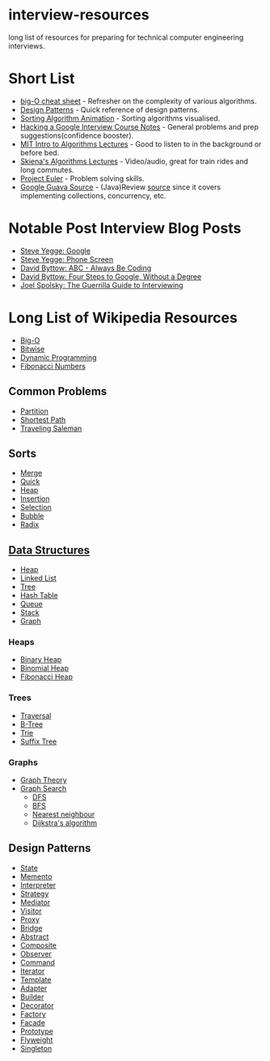 interview-resources
===================

long list of resources for preparing for technical computer engineering interviews. 

# Short List
* [big-O cheat sheet](http://bigocheatsheet.com/#data-structures) - Refresher on the complexity of various algorithms.
* [Design Patterns](http://viralpatel.net/blogs/download/design-pattern-scard.pdf) - Quick reference of design patterns.
* [Sorting Algorithm Animation](http://www.sorting-algorithms.com/) - Sorting algorithms visualised.
* [Hacking a Google Interview Course Notes](http://courses.csail.mit.edu/iap/interview/materials.php) - General problems and prep suggestions(confidence booster).
* [MIT Intro to Algorithms Lectures](http://ocw.mit.edu/courses/electrical-engineering-and-computer-science/6-046j-introduction-to-algorithms-sma-5503-fall-2005/video-lectures/) - Good to listen to in the background or before bed.
* [Skiena's Algorithms Lectures](http://www.cs.sunysb.edu/~algorith/video-lectures/) - Video/audio, great for train rides and long commutes.
* [Project Euler](http://projecteuler.net) - Problem solving skills.
* [Google Guava Source](https://code.google.com/p/guava-libraries/) - (Java)Review [source](https://code.google.com/p/guava-libraries/source/browse/) since it covers implementing collections, concurrency, etc.


# Notable Post Interview Blog Posts
* [Steve Yegge: Google](http://steve-yegge.blogspot.com/2008/03/get-that-job-at-google.html)
* [Steve Yegge: Phone Screen](https://sites.google.com/site/steveyegge2/five-essential-phone-screen-questions)
* [David Byttow: ABC - Always Be Coding](https://medium.com/tech-talk/d5f8051afce2)
* [David Byttow: Four Steps to Google, Without a Degree](https://medium.com/this-happened-to-me/8f381aa6bd5e)
* [Joel Spolsky: The Guerrilla Guide to Interviewing](http://www.joelonsoftware.com/articles/GuerrillaInterviewing3.html)

# Long List of Wikipedia Resources
* [Big-O](http://en.wikipedia.org/wiki/Big_O_notation)
* [Bitwise](http://en.wikipedia.org/wiki/Bitwise_operation)
* [Dynamic Programming](http://en.wikipedia.org/wiki/Dynamic_programming)
* [Fibonacci Numbers](http://en.wikipedia.org/wiki/Fibonacci_numbers)


## Common Problems
* [Partition](http://en.wikipedia.org/wiki/Partition_problem)
* [Shortest Path](http://en.wikipedia.org/wiki/Shortest_path_problem)
* [Traveling Saleman](http://en.wikipedia.org/wiki/Travelling_salesman_problem#As_a_graph_problem)


## Sorts
* [Merge](http://en.wikipedia.org/wiki/Merge_sort)
* [Quick](http://en.wikipedia.org/wiki/Quick_sort)
* [Heap](http://en.wikipedia.org/wiki/Heapsort)
* [Insertion](http://en.wikipedia.org/wiki/Insertion_sort)
* [Selection](http://en.wikipedia.org/wiki/Selection_sort)
* [Bubble](http://en.wikipedia.org/wiki/Bubble_sort)
* [Radix](http://en.wikipedia.org/wiki/Radix_sort)


## [Data Structures](http://en.wikipedia.org/wiki/List_of_data_structures)
* [Heap](http://en.wikipedia.org/wiki/Heap_(data_structure))
* [Linked List](http://en.wikipedia.org/wiki/Linked_list)
* [Tree](http://en.wikipedia.org/wiki/Tree_(data_structure))
* [Hash Table](http://en.wikipedia.org/wiki/Hash_table)
* [Queue](http://en.wikipedia.org/wiki/Queue_(data_structure))
* [Stack](http://en.wikipedia.org/wiki/Stack_(data_structure))
* [Graph](http://en.wikipedia.org/wiki/Graph_(abstract_data_type))

### Heaps
* [Binary Heap](http://en.wikipedia.org/wiki/Binary_heap)
* [Binomial Heap](http://en.wikipedia.org/wiki/Binomial_heap)
* [Fibonacci Heap](http://en.wikipedia.org/wiki/Fibonacci_heap)

### Trees
* [Traversal](http://en.wikipedia.org/wiki/Tree_traversal)
* [B-Tree](http://en.wikipedia.org/wiki/B-tree)
* [Trie](http://en.wikipedia.org/wiki/Trie)
* [Suffix Tree](http://en.wikipedia.org/wiki/Suffix_tree)

### Graphs
* [Graph Theory](http://en.wikipedia.org/wiki/Graph_theory)
* [Graph Search](http://en.wikipedia.org/wiki/Graph_search_algorithm)
    * [DFS](http://en.wikipedia.org/wiki/Depth-first_search)
    * [BFS](http://en.wikipedia.org/wiki/Breadth-first_search)
    * [Nearest neighbour](http://en.wikipedia.org/wiki/Nearest_neighbour_algorithm)
    * [Dijkstra's algorithm](http://en.wikipedia.org/wiki/Dijkstra%27s_algorithm)


## Design Patterns
* [State](http://en.wikipedia.org/wiki/State_pattern)
* [Memento](http://en.wikipedia.org/wiki/Memento_pattern)
* [Interpreter](http://en.wikipedia.org/wiki/Interpreter_pattern)
* [Strategy](http://en.wikipedia.org/wiki/Strategy_pattern)
* [Mediator](http://en.wikipedia.org/wiki/Mediator_pattern)
* [Visitor](http://en.wikipedia.org/wiki/Visitor_pattern)
* [Proxy](http://en.wikipedia.org/wiki/Proxy_pattern)
* [Bridge](http://en.wikipedia.org/wiki/Bridge_pattern)
* [Abstract](http://en.wikipedia.org/wiki/Abstract_factory_pattern)
* [Composite](http://en.wikipedia.org/wiki/Composite_pattern)
* [Observer](http://en.wikipedia.org/wiki/Observer_pattern)
* [Command](http://en.wikipedia.org/wiki/Command_pattern)
* [Iterator](http://en.wikipedia.org/wiki/Iterator_pattern)
* [Template](http://en.wikipedia.org/wiki/Template_pattern)
* [Adapter](http://en.wikipedia.org/wiki/Adapter_pattern)
* [Builder](http://en.wikipedia.org/wiki/Builder_pattern)
* [Decorator](http://en.wikipedia.org/wiki/Decorator_pattern)
* [Factory](http://en.wikipedia.org/wiki/Factory_pattern)
* [Facade](http://en.wikipedia.org/wiki/Facade_pattern)
* [Prototype](http://en.wikipedia.org/wiki/Prototype_pattern)
* [Flyweight](http://en.wikipedia.org/wiki/Flyweight_pattern)
* [Singleton](http://en.wikipedia.org/wiki/Singleton_pattern)
